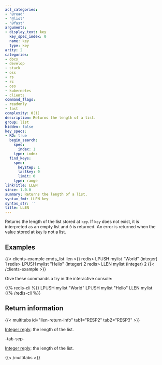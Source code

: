 ```yaml
---
acl_categories:
- '@read'
- '@list'
- '@fast'
arguments:
- display_text: key
  key_spec_index: 0
  name: key
  type: key
arity: 2
categories:
- docs
- develop
- stack
- oss
- rs
- rc
- oss
- kubernetes
- clients
command_flags:
- readonly
- fast
complexity: O(1)
description: Returns the length of a list.
group: list
hidden: false
key_specs:
- RO: true
  begin_search:
    spec:
      index: 1
    type: index
  find_keys:
    spec:
      keystep: 1
      lastkey: 0
      limit: 0
    type: range
linkTitle: LLEN
since: 1.0.0
summary: Returns the length of a list.
syntax_fmt: LLEN key
syntax_str: ''
title: LLEN
---
```

Returns the length of the list stored at `key`.
If `key` does not exist, it is interpreted as an empty list and `0` is returned.
An error is returned when the value stored at `key` is not a list.

## Examples

{{< clients-example cmds_list llen >}}
redis> LPUSH mylist "World"
(integer) 1
redis> LPUSH mylist "Hello"
(integer) 2
redis> LLEN mylist
(integer) 2
{{< /clients-example >}}

Give these commands a try in the interactive console:

{{% redis-cli %}}
LPUSH mylist "World"
LPUSH mylist "Hello"
LLEN mylist
{{% /redis-cli %}}

## Return information

{{< multitabs id="llen-return-info" 
    tab1="RESP2" 
    tab2="RESP3" >}}

[Integer reply](../../develop/reference/protocol-spec#integers): the length of the list.

-tab-sep-

[Integer reply](../../develop/reference/protocol-spec#integers): the length of the list.

{{< /multitabs >}}
